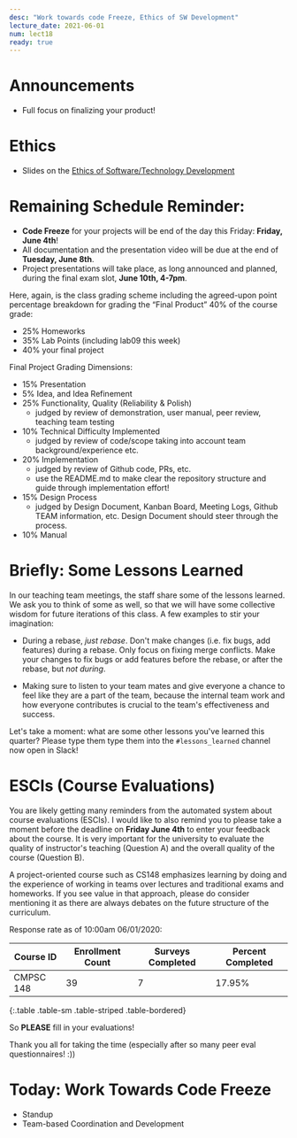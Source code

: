 ```yaml
---
desc: "Work towards code Freeze, Ethics of SW Development"
lecture_date: 2021-06-01
num: lect18
ready: true
---
```


# Announcements
* Full focus on finalizing your product! 

# Ethics
* Slides on the [Ethics of Software/Technology Development](https://sites.cs.ucsb.edu/~holl/CS148/handouts/Slides_Ethics21.pdf) 

# Remaining Schedule Reminder: 

* **Code Freeze** for your projects will be end of the day this Friday: **Friday, June 4th**!
* All documentation and the presentation video will be due at the end of **Tuesday, June 8th**. 
* Project presentations will take place, as long announced and planned, during the final exam slot, **June 10th, 4-7pm**.

Here, again, is the class grading scheme including the agreed-upon point percentage breakdown for grading the “Final Product” 40% of the course grade:

* 25% Homeworks
* 35% Lab Points (including lab09 this week)
* 40% your final project 

Final Project Grading Dimensions: 

* 15% Presentation
* 5% Idea, and Idea Refinement 
* 25% Functionality, Quality (Reliability & Polish) 
    * judged by review of demonstration, user manual, peer review, teaching team testing 
* 10% Technical Difficulty Implemented 
    * judged by review of code/scope taking into account team background/experience etc.
* 20% Implementation 
    * judged by review of Github code, PRs, etc. 
    * use the README.md to make clear the repository structure and guide through implementation effort! 
* 15% Design Process 
    * judged by Design Document, Kanban Board, Meeting Logs, Github TEAM information, etc. Design Document should steer through the process.
* 10% Manual 

# Briefly: Some Lessons Learned

In our teaching team meetings, the staff share some of the lessons learned. We ask you to think of some as well, so that we will have some collective wisdom for future iterations of this class. 
A few examples to stir your imagination: 

* During a rebase, *just rebase*.  Don't make changes (i.e. fix bugs, add features) during a rebase.  Only focus on 
  fixing merge conflicts.    Make your changes to fix bugs or add features before the rebase, or after the rebase,
  but *not during*.
  
* Making sure to listen to your team mates and give everyone a chance to feel like they are a part of the team, because the internal team work and how everyone contributes is crucial to the team's effectiveness and success. 
  
Let's take a moment: what are some other lessons you've learned this quarter?  Please type them type them into the `#lessons_learned` channel now open in Slack!   


# ESCIs (Course Evaluations)

You are likely getting many reminders from the automated system about course evaluations (ESCIs). I would like to also remind you to please take a moment before the deadline on **Friday June 4th** to enter your feedback about the course.  It is very important for the university to evaluate the quality of instructor's teaching (Question A) and the overall quality of the course (Question B).

A project-oriented course such as CS148 emphasizes learning by doing and the experience of working in teams over lectures and traditional exams and homeworks. If you see value in that approach, please do consider mentioning it as there are always debates on the future structure of the curriculum.  

Response rate as of 10:00am 06/01/2020:

| Course ID |	Enrollment Count	|Surveys Completed	|Percent Completed|
|-|-|-|-|
| CMPSC 148 	| 39	| 7 |	17.95% |
{:.table .table-sm .table-striped .table-bordered}
 
So **PLEASE** fill in your evaluations!

Thank you all for taking the time (especially after so many peer eval questionnaires! :))  


# Today: Work Towards Code Freeze 

* Standup 
* Team-based Coordination and Development









